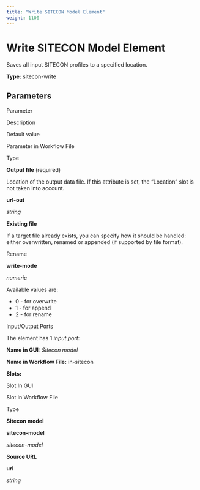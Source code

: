```yaml
---
title: "Write SITECON Model Element"
weight: 1100
---
```



# Write SITECON Model Element

Saves all input SITECON profiles to a specified location.

**Type:** sitecon-write

Parameters
----------

Parameter

Description

Default value

Parameter in Workflow File

Type

**Output file** (required)

Location of the output data file. If this attribute is set, the “Location” slot is not taken into account.



**url-out**

_string_

**Existing file**

If a target file already exists, you can specify how it should be handled: either overwritten, renamed or appended (if supported by file format).

Rename

**write-mode**

_numeric_

Available values are:

*   0 - for overwrite
*   1 - for append
*   2 - for rename

Input/Output Ports

The element has 1 _input port_:

**Name in GUI:** _Sitecon model_

**Name in Workflow File:** in-sitecon

**Slots:**

Slot In GUI

Slot in Workflow File

Type

**Sitecon model**

**sitecon-model**

_sitecon-model_

**Source URL**

**url**

_string_
